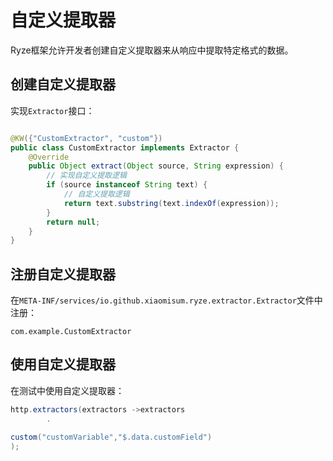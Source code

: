# 自定义提取器

Ryze框架允许开发者创建自定义提取器来从响应中提取特定格式的数据。

## 创建自定义提取器

实现`Extractor`接口：

```java

@KW({"CustomExtractor", "custom"})
public class CustomExtractor implements Extractor {
    @Override
    public Object extract(Object source, String expression) {
        // 实现自定义提取逻辑
        if (source instanceof String text) {
            // 自定义提取逻辑
            return text.substring(text.indexOf(expression));
        }
        return null;
    }
}
```

## 注册自定义提取器

在`META-INF/services/io.github.xiaomisum.ryze.extractor.Extractor`文件中注册：

```
com.example.CustomExtractor
```

## 使用自定义提取器

在测试中使用自定义提取器：

```java
http.extractors(extractors ->extractors
        .

custom("customVariable","$.data.customField")
);
```